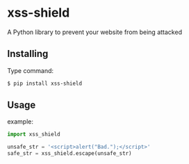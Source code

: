 # xss-shield
A Python library to prevent your website from being attacked

## Installing
Type command:
```bash
$ pip install xss-shield
```

## Usage
example:
```python
import xss_shield

unsafe_str = '<script>alert("Bad.");</script>'
safe_str = xss_shield.escape(unsafe_str)
```
